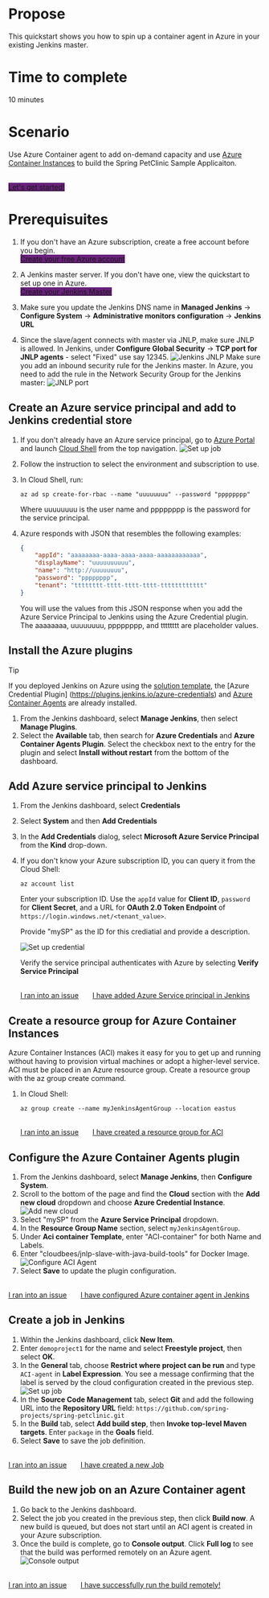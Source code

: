 # Propose

This quickstart shows you how to spin up a container agent in Azure in your existing Jenkins master.

# Time to complete

10 minutes

# Scenario

Use Azure Container agent to add on-demand capacity and use [Azure Container Instances](https://docs.microsoft.com/en-us/azure/container-instances/) to build the Spring PetClinic Sample Applicaiton.

<br>
<a class="tutorial-next-btn" style="background-color:#68217A" onclick="logClick('/Jenkins/aaa/introduction-completed')" href="something.md">Let's get started!</a>
</br>

# Prerequisuites

1. If you don't have an Azure subscription, create a free account before you begin. <br/>
<a class="tutorial-next-btn" style="background-color:#68217A" href="https://azure.microsoft.com/pricing/free-trial/" target="_blank">Create your free Azure account</a>


2. A Jenkins master server. If you don't have one, view the quickstart to set up one in Azure. <br/>
<a class="tutorial-next-btn" style="background-color:#68217A" href="https://docs.microsoft.com/en-us/azure/jenkins/install-jenkins-solution-template/" target="_blank">Create your Jenkins Master</a>

3. Make sure you update the Jenkins DNS name in **Managed Jenkins** -> **Configure System** -> **Administrative monitors configuration** -> **Jenkins URL** 

4. Since the slave/agent connects with master via JNLP, make sure JNLP is allowed. In Jenkins, under **Configure Global Security** -> **TCP port for JNLP agents** - select "Fixed" use say 12345. ![Jenkins JNLP](./media/jenkins-jnlp.png)
Make sure you add an inbound security rule for the Jenkins master. In Azure, you need to add the rule in the Network Security Group for the Jenkins master:
![JNLP port](./media/jnlp-port.png)

## Create an Azure service principal and add to Jenkins credential store
1. If you don't already have an Azure service principal, go to [Azure Portal](https://portal.azure.com/) and launch [Cloud Shell](https://docs.microsoft.com/en-us/azure/cloud-shell/overview) from the top navigation.
 ![Set up job](./media/cloud_shell.png)
2. Follow the instruction to select the environment and subscription to use.
3. In Cloud Shell, run:
    ```azurecli-interactive
    az ad sp create-for-rbac --name "uuuuuuuu" --password "pppppppp"
    ```
    Where uuuuuuuu is the user name and pppppppp is the password for the service principal.

4. Azure responds with JSON that resembles the following examples:

    ```json
    {
        "appId": "aaaaaaaa-aaaa-aaaa-aaaa-aaaaaaaaaaaa",
        "displayName": "uuuuuuuuuu",
        "name": "http://uuuuuuuu",
        "password": "pppppppp",
        "tenant": "tttttttt-tttt-tttt-tttt-tttttttttttt"
    }
    ```
    You will use the values from this JSON response when you add the Azure Service Principal to Jenkins using the Azure Credential plugin. The aaaaaaaa, uuuuuuuu, pppppppp, and tttttttt are placeholder values.

## Install the Azure plugins

> [!TIP]
> If you deployed Jenkins on Azure using the [solution template](install-jenkins-solution-template.md), the [Azure Credential Plugin] (https://plugins.jenkins.io/azure-credentials) and [Azure Container Agents](https://plugins.jenkins.io/azure-container-agents) are already installed.

1. From the Jenkins dashboard, select **Manage Jenkins**, then select **Manage Plugins**.
2. Select the **Available** tab, then search for **Azure Credentials** and **Azure Container Agents Plugin**. Select the checkbox next to the entry for the plugin and select **Install without restart** from the bottom of the dashboard.

## Add Azure service principal to Jenkins
1. From the Jenkins dashboard, select **Credentials**
2. Select **System** and then **Add Credentials**
3. In the **Add Credentials** dialog, select **Microsoft Azure Service Principal** from the **Kind** drop-down.
4. If you don't know your Azure subscription ID, you can query it from the Cloud Shell:
     
     ```azurecli-interactive
     az account list
     ```
     
     Enter your subscription ID. Use the `appId` value for **Client ID**, `password` for **Client Secret**, and a URL for **OAuth 2.0 Token Endpoint** of `https://login.windows.net/<tenant_value>`. 
     
     Provide "mySP" as the ID for this crediatial and provide a description.

     ![Set up credential](./media/credential.png)

    Verify the service principal authenticates with Azure by selecting **Verify Service Principal**
    
    <br>
    <a class="tutorial-issue-btn" onclick="reportIssue('/Java/hello-world/', 'deploy');logClick('/Java/hello-world/deploy-issuereport');" href="javascript:void(0)">I ran into an issue</a>&nbsp; &nbsp; &nbsp; &nbsp;<a class="tutorial-next-btn" onclick="logClick('/Java/hello-world/deploy-completed')" href="finished.html">I have added Azure Service principal in Jenkins</a>

## Create a resource group for Azure Container Instances
Azure Container Instances (ACI) makes it easy for you to get up and running without having to provision virtual machines or adopt a higher-level service. ACI must be placed in an Azure resource group. Create a resource group with the az group create command.  

1. In Cloud Shell:
     
     ```azurecli-interactive
     az group create --name myJenkinsAgentGroup --location eastus
     ```   

    <br>
    <a class="tutorial-issue-btn" onclick="reportIssue('/Java/hello-world/', 'deploy');logClick('/Java/hello-world/deploy-issuereport');" href="javascript:void(0)">I ran into an issue</a>&nbsp; &nbsp; &nbsp; &nbsp;<a class="tutorial-next-btn" onclick="logClick('/Java/hello-world/deploy-completed')" href="finished.html">I have created a resource group for ACI</a>

## Configure the Azure Container Agents plugin

1. From the Jenkins dashboard, select **Manage Jenkins**, then **Configure System**.
2. Scroll to the bottom of the page and find the **Cloud** section with the  **Add new cloud** dropdown and choose **Azure Credential Instance**.
![Add new cloud](./media/cloud-aci.png)
3. Select "mySP" from the **Azure Service Principal** dropdown. 
4. In the **Resource Group Name** section, select `myJenkinsAgentGroup`.
5. Under **Aci container Template**, enter "ACI-container" for both Name and Labels.
6. Enter "cloudbees/jnlp-slave-with-java-build-tools" for Docker Image.
![Configure ACI Agent](./media/agent-config.png)
5. Select **Save** to update the plugin configuration.

<br>
    <a class="tutorial-issue-btn" onclick="reportIssue('/Java/hello-world/', 'deploy');logClick('/Java/hello-world/deploy-issuereport');" href="javascript:void(0)">I ran into an issue</a>&nbsp; &nbsp; &nbsp; &nbsp;<a class="tutorial-next-btn" onclick="logClick('/Java/hello-world/deploy-completed')" href="finished.html">I have configured Azure container agent in Jenkins</a>

## Create a job in Jenkins

1. Within the Jenkins dashboard, click **New Item**. 
2. Enter `demoproject1` for the name and select **Freestyle project**, then select **OK**.
3. In the **General** tab, choose **Restrict where project can be run** and type `ACI-agent` in **Label Expression**. You see a message confirming that the label is served by the cloud configuration created in the previous step. 
   ![Set up job](./media/project-config.png)
4. In the **Source Code Management** tab, select **Git** and add the following URL into the **Repository URL** field: `https://github.com/spring-projects/spring-petclinic.git`
5. In the **Build** tab, select **Add build step**, then **Invoke top-level Maven targets**. Enter `package` in the **Goals** field.
6. Select **Save** to save the job definition.

<br>
    <a class="tutorial-issue-btn" onclick="reportIssue('/Java/hello-world/', 'deploy');logClick('/Java/hello-world/deploy-issuereport');" href="javascript:void(0)">I ran into an issue</a>&nbsp; &nbsp; &nbsp; &nbsp;<a class="tutorial-next-btn" onclick="logClick('/Java/hello-world/deploy-completed')" href="finished.html">I have created a new Job</a>

## Build the new job on an Azure Container agent

1. Go back to the Jenkins dashboard.
2. Select the job you created in the previous step, then click **Build now**. A new build is queued, but does not start until an ACI agent  is created in your Azure subscription.
3. Once the build is complete, go to **Console output**. Click **Full log** to see that the build was performed remotely on an Azure agent.
![Console output](./media/console-output.png)

<br>
    <a class="tutorial-issue-btn" onclick="reportIssue('/Java/hello-world/', 'deploy');logClick('/Java/hello-world/deploy-issuereport');" href="javascript:void(0)">I ran into an issue</a>&nbsp; &nbsp; &nbsp; &nbsp;<a class="tutorial-next-btn" onclick="logClick('/Java/hello-world/deploy-completed')" href="finished.html">I have successfully run the build remotely!</a>
